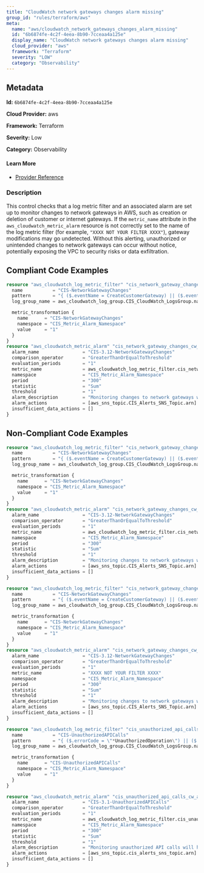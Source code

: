 ```yaml
---
title: "CloudWatch network gateways changes alarm missing"
group_id: "rules/terraform/aws"
meta:
  name: "aws/cloudwatch_network_gateways_changes_alarm_missing"
  id: "6b6874fe-4c2f-4eea-8b90-7cceaa4a125e"
  display_name: "CloudWatch network gateways changes alarm missing"
  cloud_provider: "aws"
  framework: "Terraform"
  severity: "LOW"
  category: "Observability"
---
```

## Metadata

**Id:** `6b6874fe-4c2f-4eea-8b90-7cceaa4a125e`

**Cloud Provider:** aws

**Framework:** Terraform

**Severity:** Low

**Category:** Observability

#### Learn More

 - [Provider Reference](https://registry.terraform.io/providers/hashicorp/aws/latest/docs/resources/cloudwatch_log_metric_filter#pattern)

### Description

 This control checks that a log metric filter and an associated alarm are set up to monitor changes to network gateways in AWS, such as creation or deletion of customer or internet gateways. If the `metric_name` attribute in the `aws_cloudwatch_metric_alarm` resource is not correctly set to the name of the log metric filter (for example, `"XXXX NOT YOUR FILTER XXXX"`), gateway modifications may go undetected. Without this alerting, unauthorized or unintended changes to network gateways can occur without notice, potentially exposing the VPC to security risks or data exfiltration.


## Compliant Code Examples
```tf
resource "aws_cloudwatch_log_metric_filter" "cis_network_gateway_changes_metric_filter" {
  name           = "CIS-NetworkGatewayChanges"
  pattern        = "{ ($.eventName = CreateCustomerGateway) || ($.eventName = DeleteCustomerGateway) || ($.eventName = AttachInternetGateway) || ($.eventName = CreateInternetGateway) || ($.eventName = DeleteInternetGateway) || ($.eventName = DetachInternetGateway) }"
  log_group_name = aws_cloudwatch_log_group.CIS_CloudWatch_LogsGroup.name

  metric_transformation {
    name      = "CIS-NetworkGatewayChanges"
    namespace = "CIS_Metric_Alarm_Namespace"
    value     = "1"
  }
}
resource "aws_cloudwatch_metric_alarm" "cis_network_gateway_changes_cw_alarm" {
  alarm_name                = "CIS-3.12-NetworkGatewayChanges"
  comparison_operator       = "GreaterThanOrEqualToThreshold"
  evaluation_periods        = "1"
  metric_name               = aws_cloudwatch_log_metric_filter.cis_network_gateway_changes_metric_filter.id
  namespace                 = "CIS_Metric_Alarm_Namespace"
  period                    = "300"
  statistic                 = "Sum"
  threshold                 = "1"
  alarm_description         = "Monitoring changes to network gateways will help ensure that all ingress/egress traffic traverses the VPC border via a controlled path."
  alarm_actions             = [aws_sns_topic.CIS_Alerts_SNS_Topic.arn]
  insufficient_data_actions = []
}

```
## Non-Compliant Code Examples
```tf
resource "aws_cloudwatch_log_metric_filter" "cis_network_gateway_changes_metric_filter" {
  name           = "CIS-NetworkGatewayChanges"
  pattern        = "{ ($.eventName = CreateCustomerGateway) || ($.eventName = DetachInternetGateway) }"
  log_group_name = aws_cloudwatch_log_group.CIS_CloudWatch_LogsGroup.name

  metric_transformation {
    name      = "CIS-NetworkGatewayChanges"
    namespace = "CIS_Metric_Alarm_Namespace"
    value     = "1"
  }
}
resource "aws_cloudwatch_metric_alarm" "cis_network_gateway_changes_cw_alarm" {
  alarm_name                = "CIS-3.12-NetworkGatewayChanges"
  comparison_operator       = "GreaterThanOrEqualToThreshold"
  evaluation_periods        = "1"
  metric_name               = aws_cloudwatch_log_metric_filter.cis_network_gateway_changes_metric_filter.id
  namespace                 = "CIS_Metric_Alarm_Namespace"
  period                    = "300"
  statistic                 = "Sum"
  threshold                 = "1"
  alarm_description         = "Monitoring changes to network gateways will help ensure that all ingress/egress traffic traverses the VPC border via a controlled path."
  alarm_actions             = [aws_sns_topic.CIS_Alerts_SNS_Topic.arn]
  insufficient_data_actions = []
}

```

```tf
resource "aws_cloudwatch_log_metric_filter" "cis_network_gateway_changes_metric_filter" {
  name           = "CIS-NetworkGatewayChanges"
  pattern        = "{ ($.eventName = CreateCustomerGateway) || ($.eventName = DeleteCustomerGateway) || ($.eventName = AttachInternetGateway) || ($.eventName = CreateInternetGateway) || ($.eventName = DeleteInternetGateway) || ($.eventName = DetachInternetGateway) }"
  log_group_name = aws_cloudwatch_log_group.CIS_CloudWatch_LogsGroup.name

  metric_transformation {
    name      = "CIS-NetworkGatewayChanges"
    namespace = "CIS_Metric_Alarm_Namespace"
    value     = "1"
  }
}
resource "aws_cloudwatch_metric_alarm" "cis_network_gateway_changes_cw_alarm" {
  alarm_name                = "CIS-3.12-NetworkGatewayChanges"
  comparison_operator       = "GreaterThanOrEqualToThreshold"
  evaluation_periods        = "1"
  metric_name               = "XXXX NOT YOUR FILTER XXXX"
  namespace                 = "CIS_Metric_Alarm_Namespace"
  period                    = "300"
  statistic                 = "Sum"
  threshold                 = "1"
  alarm_description         = "Monitoring changes to network gateways will help ensure that all ingress/egress traffic traverses the VPC border via a controlled path."
  alarm_actions             = [aws_sns_topic.CIS_Alerts_SNS_Topic.arn]
  insufficient_data_actions = []
}


```

```tf
resource "aws_cloudwatch_log_metric_filter" "cis_unauthorized_api_calls_metric_filter" {
  name           = "CIS-UnauthorizedAPICalls"
  pattern        = "{ ($.errorCode = \"*UnauthorizedOperation\") || ($.errorCode = \"AccessDenied*\") }"
  log_group_name = aws_cloudwatch_log_group.CIS_CloudWatch_LogsGroup.name

  metric_transformation {
    name      = "CIS-UnauthorizedAPICalls"
    namespace = "CIS_Metric_Alarm_Namespace"
    value     = "1"
  }
}

resource "aws_cloudwatch_metric_alarm" "cis_unauthorized_api_calls_cw_alarm" {
  alarm_name                = "CIS-3.1-UnauthorizedAPICalls"
  comparison_operator       = "GreaterThanOrEqualToThreshold"
  evaluation_periods        = "1"
  metric_name               = aws_cloudwatch_log_metric_filter.cis_unauthorized_api_calls_metric_filter.id
  namespace                 = "CIS_Metric_Alarm_Namespace"
  period                    = "300"
  statistic                 = "Sum"
  threshold                 = "1"
  alarm_description         = "Monitoring unauthorized API calls will help reveal application errors and may reduce time to detect malicious activity."
  alarm_actions             = [aws_sns_topic.cis_alerts_sns_topic.arn]
  insufficient_data_actions = []
}

```